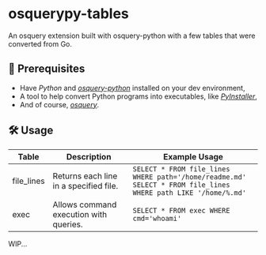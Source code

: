 # osquerypy-tables

An osquery extension built with osquery-python with a few tables that were converted from Go.

## 📝 Prerequisites

- Have _Python_ and [_osquery-python_](https://github.com/osquery/osquery-python) installed on your dev environment,
- A tool to help convert Python programs into executables, like [_PyInstaller_](https://www.pyinstaller.org/),
- And of course, [_osquery_](https://osquery.io/downloads/official/5.0.1).

## 🛠️ Usage

| Table         | Description                             | Example Usage |
| ------------- | --------------------------------------- | ------------- |
| file_lines    | Returns each line in a specified file.  | `SELECT * FROM file_lines WHERE path='/home/readme.md'`<br>`SELECT * FROM file_lines WHERE path LIKE '/home/%.md'` |
| exec          | Allows command execution with queries.  | `SELECT * FROM exec WHERE cmd='whoami'` |

WIP...
